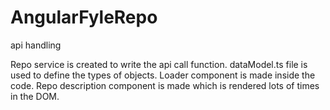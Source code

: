 # AngularFyleRepo
api handling 


Repo service is created to write the api call function.
dataModel.ts file is used to define the types of objects.
Loader component is made inside the code.
Repo description component is made which is rendered lots of times in the DOM.
